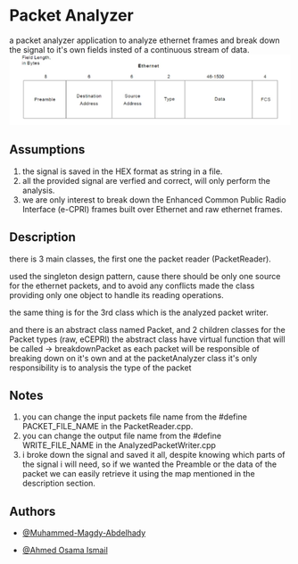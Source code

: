 # Packet Analyzer

a packet analyzer application to analyze ethernet frames and break down the signal to it's own fields insted of a continuous stream of data.
![ethernet frame](./screen_shots/ethernet_frame.jpg)

## Assumptions

1. the signal is saved in the HEX format as string in a file.
2. all the provided signal are verfied and correct, will only perform the analysis.
3. we are only interest to break down the Enhanced Common Public Radio Interface (e-CPRI) frames built over Ethernet and raw ethernet frames.

## Description

there is 3 main classes, the first one the packet reader (PacketReader).

used the singleton design pattern, cause there should be only one source for the ethernet packets, and to avoid any conflicts made the class providing only one object to handle its reading operations.

the same thing is for the 3rd class which is the analyzed packet writer.

and there is an abstract class named Packet, and 2 children classes for the Packet types (raw, eCEPRI) the abstract class have virtual function that will be called -> breakdownPacket as each packet will be responsible of breaking down on it's own and at the packetAnalyzer class it's only responsibility is to analysis the type of the packet

## Notes

1. you can change the input packets file name from the #define PACKET_FILE_NAME in the PacketReader.cpp.
2. you can change the output file name from the #define WRITE_FILE_NAME in the AnalyzedPacketWriter.cpp
3. i broke down the signal and saved it all, despite knowing which parts of the signal i will need, so if we wanted the Preamble or the data of the packet we can easily retrieve it using the map mentioned in the description section.

## Authors

- [@Muhammed-Magdy-Abdelhady](https://github.com/Muhammed-Magdy-Abdelhady)

- [@Ahmed Osama Ismail](https://github.com/ahmedosamaismail)
